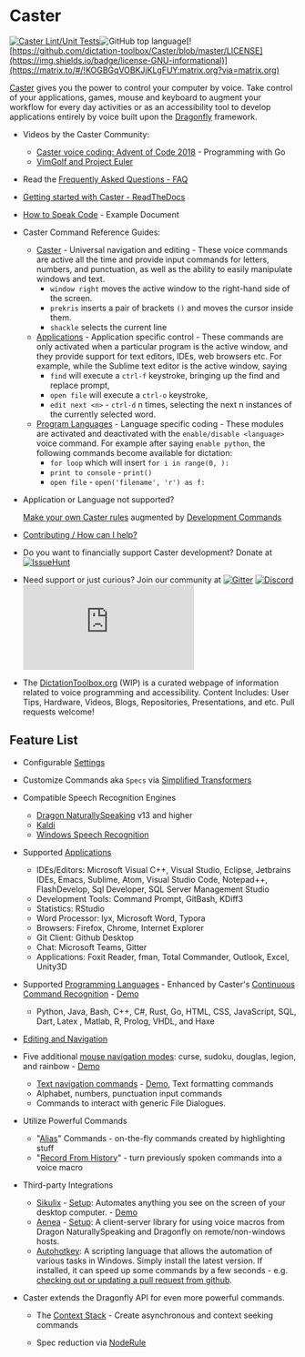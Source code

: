 # Caster
[![Caster Lint/Unit Tests](https://github.com/dictation-toolbox/Caster/actions/workflows/pythonpackage.yml/badge.svg)](https://github.com/dictation-toolbox/Caster/actions/workflows/pythonpackage.yml)![GitHub top language](https://img.shields.io/github/languages/top/dictation-toolbox/Caster)[![https://github.com/dictation-toolbox/Caster/blob/master/LICENSE](https://img.shields.io/badge/license-GNU-informational)](https://matrix.to/#/!KOGBGqVOBKJjKLgFUY:matrix.org?via=matrix.org)

[Caster](https://github.com/dictation-toolbox/Caster) gives you the power to control your computer by voice. Take control of your applications, games, mouse and keyboard to augment your workflow for every day activities or as an accessibility tool to develop applications entirely by voice built upon the [Dragonfly](https://github.com/dictation-toolbox/dragonfly) framework.  

- Videos by the Caster Community:

  - [Caster voice coding: Advent of Code 2018](https://youtu.be/oDsMGroASSw?t=3) - Programming with Go
  - [VimGolf and Project Euler](https://www.youtube.com/watch?v=T1bKAqDhH_E)

- Read the [Frequently Asked Questions - FAQ](https://caster.readthedocs.io/en/latest/readthedocs/meta/Caster_FAQ/)

- [Getting started with Caster - ReadTheDocs](https://caster.readthedocs.io/en/latest/readthedocs/Getting_Started/Getting_Started_Overview/)

- [How to Speak Code](https://caster.readthedocs.io/en/latest/readthedocs/Getting_Started/How_to_Speak_Code/How_to_Speak_Code_Intro/) - Example Document

- Caster Command Reference Guides:

  - [Caster](https://github.com/dictation-toolbox/Caster/blob/master/CasterQuickReference.pdf) - Universal navigation and editing -  These voice commands are active all the time and provide input commands for letters, numbers, and punctuation, as well as the ability to easily manipulate windows and text. 
    - `window right` moves the active window to the right-hand side of the screen.
    - `prekris` inserts a pair of brackets `()` and moves the cursor inside them.
    - `shackle` selects the current line
  - [Applications](https://caster.readthedocs.io/en/latest/readthedocs/Caster_Commands/Application_Commands_Quick_Reference/) - Application specific control - These commands are only activated when a particular program is the active window, and they provide support for text editors, IDEs, web browsers etc. For example, while the Sublime text editor is the active window, saying
    - `find` will execute a `ctrl-f` keystroke, bringing up the find and replace prompt,
    - `open file` will execute a `ctrl-o` keystroke,
    - `edit next <n>` - `ctrl-d` n times, selecting the next n instances of the currently selected word.
  - [Program Languages](https://caster.readthedocs.io/en/latest/readthedocs/Caster_Commands/CCR_languages_Quick_Reference/) - Language specific coding - These modules are activated and deactivated with the `enable/disable <language>` voice command. For example after saying `enable python`, the following commands become available for dictation: 
    - `for loop` which will insert `for i in range(0, ):`
    - `print to console` - `print()`
    - `open file` -  `open('filename', 'r') as f:`

- Application or Language not supported?

  [Make your own Caster rules](https://caster.readthedocs.io/en/latest/readthedocs/Rule_Construction/Intro_Into_Rules_and_Grammars/) augmented by [Development Commands](https://caster.readthedocs.io/en/latest/readthedocs/Caster_Commands/CCR_languages_Quick_Reference/#VoiceDevCommands)

- [Contributing / How can I help?](https://caster.readthedocs.io/en/latest/Contributing/)

- Do you want to financially support Caster development?
  Donate at [![IssueHunt](https://img.shields.io/badge/-IssueHunt-blue)](https://issuehunt.io/r/dictation-toolbox/Caster)

- Need support or just curious? Join our community at [![Gitter](https://img.shields.io/gitter/room/dictation-toolbox/Caster?label=Chat)](https://gitter.im/dictation-toolbox/home) [![Discord](https://img.shields.io/discord/431142802005688340?label=Discord)](https://discord.gg/9eAAsCJ) [![Matrix](https://img.shields.io/matrix/caster:matrix.org?label=Matrix%20Chat&server_fqdn=matrix.org)](https://matrix.to/#/!kDGnKQgJlhrXPevERT:gitter.im/$lZqvz45stPbRFe8a2vMM34WyQUl7ZBa1AZbIhg9yywU?via=gitter.im&via=matrix.org)

- The [DictationToolbox.org](https://dictation-toolbox.github.io/dictation-toolbox.org/) (WIP) is a curated webpage of information related to voice programming and accessibility. Content Includes: User Tips, Hardware, Videos, Blogs, Repositories, Presentations, and etc. Pull requests welcome!

## Feature List <!-- {docsify-ignore} -->

- Configurable [Settings](https://caster.readthedocs.io/en/latest/readthedocs/User_Dir/Caster_User_Dir/)

- Customize Commands aka `Specs` via [Simplified Transformers](https://caster.readthedocs.io/en/latest/readthedocs/Customize_Caster/Customizing_Starter_Rules/)

- Compatible Speech Recognition Engines

  - [Dragon NaturallySpeaking](https://www.nuance.com/dragon.html) v13 and higher
  - [Kaldi](https://dragonfly2.readthedocs.io/en/latest/kaldi_engine.html)
  - [Windows Speech Recognition](https://support.microsoft.com/en-us/help/17208/windows-10-use-speech-recognition)

- Supported [Applications](https://caster.readthedocs.io/en/latest/readthedocs/Caster_Commands/Application_Commands_Quick_Reference/)

  - IDEs/Editors: Microsoft Visual C++, Visual Studio, Eclipse, Jetbrains IDEs, Emacs, Sublime, Atom, Visual Studio Code, Notepad++, FlashDevelop, Sql Developer, SQL Server Management Studio
  - Development Tools: Command Prompt, GitBash, KDiff3
  - Statistics: RStudio
  - Word Processor: lyx, Microsoft Word, Typora
  - Browsers: Firefox, Chrome, Internet Explorer
  - Git Client:  Github Desktop
  - Chat: Microsoft Teams, Gitter
  - Applications: Foxit Reader, fman, Total Commander, Outlook, Excel, Unity3D
  
- Supported [Programming Languages](https://caster.readthedocs.io/en/latest/readthedocs/Caster_Commands/CCR_languages_Quick_Reference/) - Enhanced by Caster's [Continuous Command Recognition](https://caster.readthedocs.io/en/latest/readthedocs/Rule_Construction/Advanced_Caster_Rules/CCR/) - [Demo](https://www.youtube.com/watch?v=Obdegwr_LFc&index=5&list=PLV6JPhkq1x8LHu02YefhUU9rXiB2PK8tc)

  - Python, Java, Bash, C++, C#, Rust, Go, HTML, CSS, JavaScript, SQL, Dart, Latex , Matlab, R, Prolog, VHDL, and Haxe
  
- [Editing and Navigation](https://github.com/dictation-toolbox/Caster/blob/master/CasterQuickReference.pdf)

- Five additional [mouse navigation modes](https://caster.readthedocs.io/en/latest/readthedocs/Caster_Commands/Mouse/): curse, sudoku, douglas, legion, and rainbow - [Demo](https://www.youtube.com/watch?v=UISjQBMmQ-I&feature=youtu.be)
  - [Text navigation commands](https://caster.readthedocs.io/en/latest/readthedocs/Caster_Commands/Text_Manipulation/) - [Demo](https://www.youtube.com/watch?v=xj8IzNlfM70), Text formatting commands
  - Alphabet, numbers, punctuation input commands
  - Commands to interact with generic File Dialogues.

- Utilize Powerful Commands

  - "[Alias](https://caster.readthedocs.io/en/latest/readthedocs/Caster_Commands/Alias/)" Commands - on-the-fly commands created by highlighting stuff
  - "[Record From History](https://caster.readthedocs.io/en/latest/readthedocs/Caster_Commands/Record_Macros/)" - turn previously spoken commands into a voice macro 

- Third-party Integrations

  - [Sikulix](http://sikulix.com/) - [Setup](https://caster.readthedocs.io/en/latest/readthedocs/Third-party_Integrations/Sikuli/): Automates anything you see on the screen of your desktop computer. - [Demo](https://youtu.be/RFdsD2OgDzk?list=PLV6JPhkq1x8LHu02YefhUU9rXiB2PK8tc&t=512)
  - [Aenea](https://github.com/dictation-toolbox/aenea) - [Setup](https://caster.readthedocs.io/en/latest/readthedocs/Third-party_Integrations/Aenea/): A client-server library for using voice macros from Dragon NaturallySpeaking and Dragonfly on remote/non-windows hosts.
  - [Autohotkey](https://www.autohotkey.com/): A scripting language that allows the automation of various tasks in Windows. Simply install the latest version. If installed, it can speed up some commands by a few seconds - e.g. [checking out or updating a pull request from github](https://caster.readthedocs.io/en/latest/readthedocs/Caster_Commands/Application_Commands_Quick_Reference/#google-chrome).

- Caster extends the Dragonfly API for even more powerful commands.

  - The [Context Stack](https://caster.readthedocs.io/en/latest/readthedocs/Rule_Construction/Advanced_Caster_Rules/ContextStack/) - Create asynchronous and context seeking commands

  - Spec reduction via [NodeRule](https://caster.readthedocs.io/en/latest/readthedocs/Rule_Construction/Advanced_Caster_Rules/NodeRule/)
